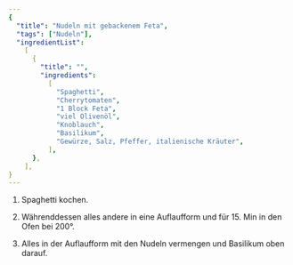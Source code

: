```yaml
---
{
  "title": "Nudeln mit gebackenem Feta",
  "tags": ["Nudeln"],
  "ingredientList":
    [
      {
        "title": "",
        "ingredients":
          [
            "Spaghetti",
            "Cherrytomaten",
            "1 Block Feta",
            "viel Olivenöl",
            "Knoblauch",
            "Basilikum",
            "Gewürze, Salz, Pfeffer, italienische Kräuter",
          ],
      },
    ],
}
---
```


1. Spaghetti kochen.

2. Währenddessen alles andere in eine Auflaufform und für 15. Min in den Ofen bei 200°.

3. Alles in der Auflaufform mit den Nudeln vermengen und Basilikum oben darauf.
